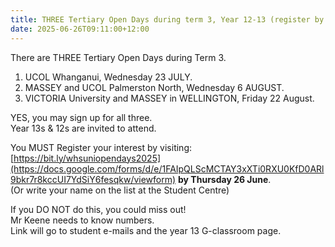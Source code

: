 ```yaml
---
title: THREE Tertiary Open Days during term 3, Year 12-13 (register by 26 June)
date: 2025-06-26T09:11:00+12:00
---
```

There are THREE Tertiary Open Days during Term 3. 

1. UCOL Whanganui, Wednesday 23 JULY.  
2. MASSEY and UCOL Palmerston North, Wednesday 6 AUGUST.  
3. VICTORIA University and MASSEY in WELLINGTON, Friday 22 August.  

YES, you may sign up for all three.  
Year 13s & 12s are invited to attend.  

You MUST Register your interest by visiting:
[https://bit.ly/whsuniopendays2025](https://docs.google.com/forms/d/e/1FAIpQLScMCTAY3xXTi0RXU0KfD0ARl9bkr7r8kccUI7YdSiY6fesqkw/viewform) **by Thursday 26 June**.  
(Or write your name on the list at the Student Centre)

If you DO NOT do this, you could miss out!  
Mr Keene needs to know numbers.  
Link will go to student e-mails and the year 13 G-classroom page.

